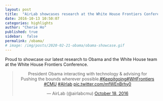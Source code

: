 ```yaml
---
layout: post
title:  "AirLab showcases research at the White House Frontiers Conference"
date: 2016-10-13 10:50:07
categories: highlights
author: "Cherie Ho"
published: true
sidebar:  false
permalink: /obama/
# image: /img/posts/2020-02-21-obama/obama-showcase.gif
---
```


Proud to showcase our latest research to Obama and the White House team at the White House Frontiers Conference.  

<center>
<blockquote class="twitter-tweet"><p lang="en" dir="ltr">President Obama interacting with technology &amp; advising for <br>Pushing the bounds wherever possible.<a href="https://twitter.com/hashtag/Keepitgoing?src=hash&amp;ref_src=twsrc%5Etfw">#Keepitgoing</a><a href="https://twitter.com/hashtag/WHFrontiers?src=hash&amp;ref_src=twsrc%5Etfw">#WHFrontiers</a> <a href="https://twitter.com/hashtag/CMU?src=hash&amp;ref_src=twsrc%5Etfw">#CMU</a> <a href="https://twitter.com/hashtag/AIrlab?src=hash&amp;ref_src=twsrc%5Etfw">#AIrlab</a> <a href="https://t.co/mfWEnBrhy0">pic.twitter.com/mfWEnBrhy0</a></p>&mdash; AirLab (@airlabcmu) <a href="https://twitter.com/airlabcmu/status/788530039444819968?ref_src=twsrc%5Etfw">October 18, 2016</a></blockquote> <script async src="https://platform.twitter.com/widgets.js" charset="utf-8"></script>
</center>
